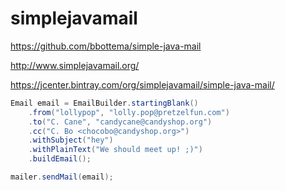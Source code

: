 # simplejavamail

https://github.com/bbottema/simple-java-mail

http://www.simplejavamail.org/

https://jcenter.bintray.com/org/simplejavamail/simple-java-mail/

```java
Email email = EmailBuilder.startingBlank()
    .from("lollypop", "lolly.pop@pretzelfun.com")
    .to("C. Cane", "candycane@candyshop.org")
    .cc("C. Bo <chocobo@candyshop.org>")
    .withSubject("hey")
    .withPlainText("We should meet up! ;)")
    .buildEmail();

mailer.sendMail(email);
```